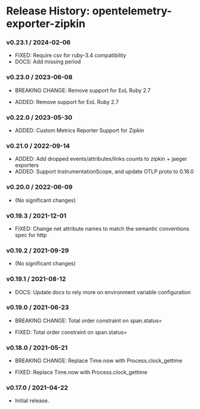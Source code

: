 # Release History: opentelemetry-exporter-zipkin

### v0.23.1 / 2024-02-06

* FIXED: Require csv for ruby-3.4 compatibility
* DOCS: Add missing period

### v0.23.0 / 2023-06-08

* BREAKING CHANGE: Remove support for EoL Ruby 2.7 

* ADDED: Remove support for EoL Ruby 2.7 

### v0.22.0 / 2023-05-30

* ADDED: Custom  Metrics Reporter Support for Zipkin 

### v0.21.0 / 2022-09-14

* ADDED: Add dropped events/attributes/links counts to zipkin + jaeger exporters 
* ADDED: Support InstrumentationScope, and update OTLP proto to 0.18.0 

### v0.20.0 / 2022-06-09

* (No significant changes)

### v0.19.3 / 2021-12-01

* FIXED: Change net attribute names to match the semantic conventions spec for http 

### v0.19.2 / 2021-09-29

* (No significant changes)

### v0.19.1 / 2021-08-12

* DOCS: Update docs to rely more on environment variable configuration 

### v0.19.0 / 2021-06-23

* BREAKING CHANGE: Total order constraint on span.status= 

* FIXED: Total order constraint on span.status= 

### v0.18.0 / 2021-05-21

* BREAKING CHANGE: Replace Time.now with Process.clock_gettime 

* FIXED: Replace Time.now with Process.clock_gettime 

### v0.17.0 / 2021-04-22

* Initial release.
